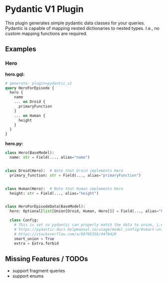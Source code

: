# Pydantic V1 Plugin

This plugin generates simple pydantic data classes for your queries.
Pydantic is capable of mapping nested dictionaries to nested types.
I.e., no custom mapping functions are required.

## Examples

### Hero

**hero.gql:**
```graphql
# qenerate: plugin=pydantic_v1
query HeroForEpisode {
  hero {
    name
    ... on Droid {
      primaryFunction
    }
    ... on Human {
      height
    }
  }
}
```

**hero.py:**
```python
class Hero(BaseModel):
  name: str = Field(..., alias="name")


class Droid(Hero):  # Note that Droid implements Hero
  primary_function: str = Field(..., alias="primaryFunction")


class Human(Hero):  # Note that Human implements Hero
  height: str = Field(..., alias="height")


class HeroForEpisodeData(BaseModel):
  hero: Optional[list[Union[Droid, Human, Hero]]] = Field(..., alias="hero")

  class Config:
    # This is set so pydantic can properly match the data to union, i.e., properly infer the correct type
    # https://pydantic-docs.helpmanual.io/usage/model_config/#smart-union
    # https://stackoverflow.com/a/69705356/4478420
    smart_union = True
    extra = Extra.forbid
```

## Missing Features / TODOs

- support fragment queries
- support enums